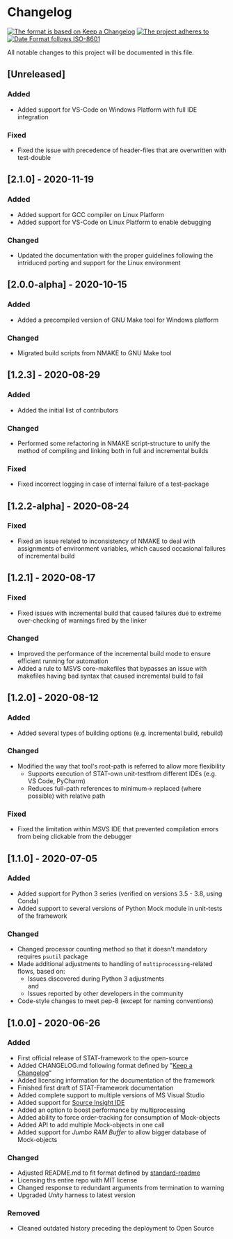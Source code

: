 # Changelog

[![The format is based on Keep a Changelog](https://img.shields.io/badge/Keep%20a%20Changelog-1.0.0-brightgreen?style=plastic)](https://keepachangelog.com/en/1.0.0/)
[![The project adheres to](https://img.shields.io/badge/Semantic%20Versioning-v2.0.0-brightgreen?style=plastic)](https://semver.org/spec/v2.0.0.html)
[![Date Format follows ISO-8601](https://img.shields.io/badge/ISO-8601%20Date%20Format%20-brightgreen?style=plastic)](http://www.iso.org/iso/home/standards/iso8601.htm)

All notable changes to this project will be documented in this file.

<!-- Types of changes:
### Added       - for new features.
### Changed     - for changes in existing functionality.
### Deprecated  - for soon-to-be removed features.
### Removed     - for now removed features.
### Fixed       - for any bug fixes.
### Security    - in case of vulnerabilities.

Release name format: [2.2.1] - 2020-02-02
-->

## [Unreleased]

### Added 

- Added support for VS-Code on Windows Platform with full IDE integration

### Fixed

- Fixed the issue with precedence of header-files that are overwritten with test-double

## [2.1.0] - 2020-11-19

### Added

- Added support for GCC compiler on Linux Platform
- Added support for VS-Code on Linux Platform to enable debugging

### Changed

- Updated the documentation with the proper guidelines following the intriduced porting and support for the Linux environment

## [2.0.0-alpha] - 2020-10-15

### Added

- Added a precompiled version of GNU Make tool for Windows platform

### Changed

- Migrated build scripts from NMAKE to GNU Make tool

## [1.2.3] - 2020-08-29

### Added

- Added the initial list of contributors

### Changed

- Performed some refactoring in NMAKE script-structure to unify the method of compiling and linking both in full and incremental builds

### Fixed

- Fixed incorrect logging in case of internal failure of a test-package

## [1.2.2-alpha] - 2020-08-24

### Fixed 

- Fixed an issue related to inconsistency of NMAKE to deal with assignments of environment variables, which caused occasional failures of incremental build

## [1.2.1] - 2020-08-17

### Fixed 

- Fixed issues with incremental build that caused failures due to extreme over-checking of warnings fired by the linker

### Changed

- Improved the performance of the incremental build mode to ensure efficient running for automation
- Added a rule to MSVS core-makefiles that bypasses an issue with makefiles having bad syntax that caused incremental build to fail

## [1.2.0] - 2020-08-12

### Added

- Added several types of building options (e.g. incremental build, rebuild)

### Changed

- Modified the way that tool's root-path is referred to allow more flexibility
  - Supports execution of STAT-own unit-testfrom different IDEs (e.g. VS Code, PyCharm)
  - Reduces full-path references to minimum-> replaced (where possible) with relative path

### Fixed 

- Fixed the limitation within MSVS IDE that prevented compilation errors from being clickable from the debugger

## [1.1.0] - 2020-07-05

### Added

- Added support for Python 3 series (verified on versions 3.5 - 3.8, using Conda)
- Added support to several versions of Python Mock module in unit-tests of the framework

### Changed

- Changed processor counting method so that it doesn't mandatory requires `psutil` package
- Made additional adjustments to handling of `multiprocessing`-related flows, based on:
  - Issues discovered during Python 3 adjustments  
    and
  - Issues reported by other developers in the community
- Code-style changes to meet pep-8 (except for naming conventions)

## [1.0.0] - 2020-06-26

### Added

- First official release of STAT-framework to the open-source
- Added CHANGELOG.md following format defined by "[Keep a Changelog](https://keepachangelog.com/en/1.0.0/)"
- Added licensing information for the documentation of the framework
- Finished first draft of STAT-Framework documentation
- Added complete support to multiple versions of MS Visual Studio
- Added support for [Source Insight IDE](https://www.sourceinsight.com/)
- Added an option to boost performance by multiprocessing
- Added ability to force order-tracking for consumption of Mock-objects
- Added API to add multiple Mock-objects in one call
- Added support for _Jumbo RAM Buffer_ to allow bigger database of Mock-objects

### Changed

- Adjusted README.md to fit format defined by [standard-readme](https://github.com/RichardLitt/standard-readme)
- Licensing ths entire repo with MIT license
- Changed response to redundant arguments from termination to warning
- Upgraded _Unity_ harness to latest version

### Removed

- Cleaned outdated history preceding the deployment to Open Source
